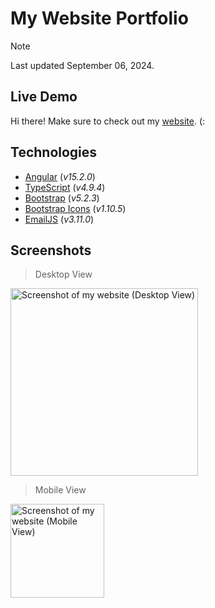 # My Website Portfolio
> [!NOTE]
> Last updated September 06, 2024.

## Live Demo
Hi there! Make sure to check out my [website](https://victor-jr.com/). (:

## Technologies
- [Angular](https://angular.dev) (*v15.2.0*)
- [TypeScript](https://www.typescriptlang.org) (*v4.9.4*)
- [Bootstrap](https://getbootstrap.com) (*v5.2.3*)
- [Bootstrap Icons](https://icons.getbootstrap.com) (*v1.10.5*)
- [EmailJS](https://www.emailjs.com) (*v3.11.0*)

## Screenshots
> Desktop View
<img width="300" alt="Screenshot of my website (Desktop View)" src="https://github.com/user-attachments/assets/37ca3d33-ccf5-49ff-a970-21338ad44735">

> Mobile View
<img width="150" alt="Screenshot of my website (Mobile View)" src="https://github.com/user-attachments/assets/d2d6be13-0974-47fc-89fe-db6a057a77fc">

